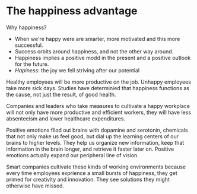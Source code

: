 # The happiness advantage

Why happiness?

* When we're happy were are smarter, more motivated and this more successful.
* Success orbits around happiness, and not the other way around.
* Happiness implies a positive modd in the present and a positive outlook for the future.
* *Hapiness*: the joy we fell striving after our potential

Healthy employees will be more productive on the job. Unhappy employees take more sick days. Studies have determinied that happiness functions as the cause, not just the result, of good health.

Companies and leaders who take measures to cultivate a happy workplace will not only have more productive and efficient workers, they will have less absenteeism and lower healthcare expenditures.

Positive emotions fllod out brains with dopamine and serotonin, chemicals that not only make us feel good, but dial up the learning centers of our brains to higher levels. They help us organize new information, keep that information in the brain longer, and retrieve it faster later on. Positive emotions actually expand our peripheral line of vision.

Smart companies cultivate these kinds of working environments because every time employees exprience a small bursts of happiness, they get primed for creativity and innovation. They see solutions they might otherwise have missed.

